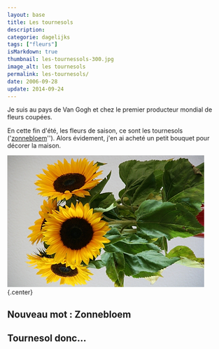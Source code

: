 ```yaml
---
layout: base
title: Les tournesols
description: 
categorie: dagelijks
tags: ["fleurs"]
isMarkdown: true
thumbnail: les-tournessols-300.jpg
image_alt: les tournesols
permalink: les-tournesols/
date: 2006-09-28
update: 2014-09-24
---
```




Je suis au pays de Van Gogh et chez le premier producteur mondial de fleurs coupées. 

En cette fin d'été, les fleurs de saison, ce sont les tournesols ('[zonnebloem](http://www.zonnebloem.nl/index.cfm)''). Alors évidement, j'en ai acheté un petit bouquet pour décorer la maison.

![les tournesols](les-tournessols-300.jpg){.center}

## Nouveau mot : Zonnebloem

Tournesol donc...
---